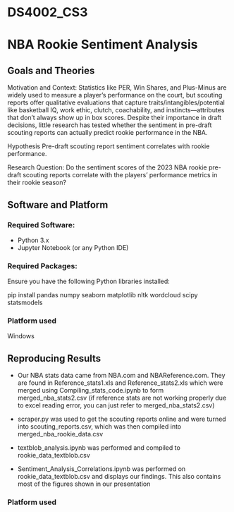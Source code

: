 # DS4002_CS3

# NBA Rookie Sentiment Analysis 

## Goals and Theories

Motivation and Context: 
Statistics like PER, Win Shares, and Plus-Minus are widely used to measure a player’s performance on the court, but scouting reports offer qualitative evaluations that capture traits/intangibles/potential like basketball IQ, work ethic, clutch, coachability,  and instincts—attributes that don’t always show up in box scores. Despite their importance in draft decisions, little research has tested whether the sentiment in pre-draft scouting reports can actually predict rookie performance in the NBA.

Hypothesis
Pre-draft scouting report sentiment correlates with rookie performance.

Research Question: 
Do the sentiment scores of the 2023 NBA rookie pre-draft scouting reports correlate with the players’ performance metrics in their rookie season?

## Software and Platform

### Required Software:  
- Python 3.x 
- Jupyter Notebook (or any Python IDE)  

### Required Packages:  

Ensure you have the following Python libraries installed:  

pip install pandas numpy seaborn matplotlib nltk wordcloud scipy statsmodels

### Platform used

Windows

## Reproducing Results

- Our NBA stats data came from NBA.com and NBAReference.com. They are found in Reference_stats1.xls and Reference_stats2.xls which were merged using Compiling_stats_code.ipynb to form merged_nba_stats2.csv (if reference stats are not working properly due to excel reading error, you can just refer to merged_nba_stats2.csv)

- scraper.py was used to get the scouting reports online and were turned into scouting_reports.csv, which was then compiled into merged_nba_rookie_data.csv

- textblob_analysis.ipynb was performed and compiled to rookie_data_textblob.csv

- Sentiment_Analysis_Correlations.ipynb was performed on rookie_data_textblob.csv and displays our findings. This also contains most of the figures shown in our presentation

### Platform used
